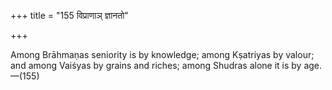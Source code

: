 +++
title = "155 विप्राणाञ् ज्ञानतो"

+++

Among Brāhmaṇas seniority is by knowledge; among Kṣatriyas by valour; and among Vaiśyas by grains and riches; among Shudras alone it is by age.—(155)